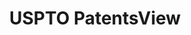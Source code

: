 ---
bigquery: https://console.cloud.google.com/bigquery?p=patents-public-data&d=patentsview&page=dataset
citation: Attribution should be given to PatentsView for use, distribution, or derivative
  works.
code: https://github.com/CSSIP-AIR/PatentsView-Code-Snippets/
contributors: USPTO
cost: None
description: 'PatentsView includes US patent data including raw data (summaries, applications,
  pregrant applications), disambugations of inventors and assignees, and inventor
  gender estimates.  Also foreign priority data, # of figures and sheets, and government
  interest statements.'
documentation: https://patentsview.org/query/builder-faqs
last_edit: 04/05/2022, 08:42:33
location: https://patentsview.org/
maintained_by: USPTO
record_creation_timestamp: 12/2/2020 17:20:46
schema_fields:
- term_disclaimer
- _371_date
- doc_type
- number
- disamb_inventor_id_20191231
- country_transformed
- name
- classification_data_source
- lname
- sequence
- disamb_inventor_id_20201229
- disamb_inventor_id_20171003
- location_id
- contract_award_number
- deceased
- num_sheets
- mainclass_id
- rawassignee_id
- uuid
- disamb_inventor_id_20200630
- disamb_inventor_id_20170307
- dependent
- longitude
- _102_date
- rule_47
- series_code
- publication_number
- disamb_inventor_id_20181127
- disamb_inventor_id_20171226
- state
- subsection_id
- f102_date
- classification_level
- ipc_class
- classification_value
- assignee_id
- level_three
- category
- status
- disamb_assignee_id_20200929
- exemplary
- num_figures
- withdrawn
- level_one
- name_last
- relkind
- inventor_id
- subgroup_id
- disamb_assignee_id_20190312
- latlong
- gi_statement
- patent_id
- f371_date
- disamb_inventor_id_20200331
- ipc_version_indicator
- subgroup
- country
- term_extension
- num
- disamb_inventor_id_20180528
- num_claims
- disamb_inventor_id_20190312
- latitude
- application_id
- city
- disamb_assignee_id_20190820
- main_group
- attribution_status
- latin_name
- section_id
- subcategory_id
- symbol_position
- designation
- type
- fname
- rawlocation_id
- male
- id
- disamb_inventor_id_20170808
- disamb_inventor_id_20191008
- subclass
- lawyer_id
- variety
- applicant_type
- disamb_assignee_id_20191008
- title
- name_first
- disamb_inventor_id_20200929
- kind
- rawinventor_id
- group_id
- classification_status
- disamb_assignee_id_20200331
- term_grant
- abstract
- rel_id
- group
- disamb_assignee_id_20200630
- field_id
- county_fips
- organization_id
- disamb_assignee_id_20191231
- filename
- reldocno
- role
- disamb_assignee_id_20181127
- disamb_inventor_id_20190820
- organization
- field_title
- male_flag
- disclaimer_date
- text
- state_fips
- section
- subclass_id
- citation_id
- date
- category_id
- county
- sector_title
- length
- action_date
- level_two
- lapse_of_patent
- doctype
shortname: patentsview
tags:
- disambiguation
- United States
- gender
terms_of_use: Creative Commons Attribution 4.0 International License.
timeframe: 1963-1999
title: USPTO PatentsView
uuid: cf1780b1-e265-4e49-8d1d-83b9cfe0fd9a
---